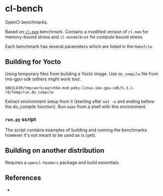 # cl-bench

OpenCl benchmarks.

Based on [`cl-mem`] benchmark. Contains a modified version of `cl-mem` for
memory-bound stress and `cl-mandelbrot` for compute bound stress.

Each benchmark has several parameters which are listed in the `Makefile`.


## Building for Yocto

Using temporary files from building a Yocto image.  Use `do_compile` file
from imx-gpu-sdk (others might work too).

`$BUILDIR/tmp/work/aarch64-mx8-poky-linux-imx-gpu-sdk/5.3.1-r0/temp/run.do_compile`

Extract environment setup from it (starting after `set -e` and ending before
the do_compile function).  Run `make` from a shell with this environment.


### `run.py` script

The script contains examples of building and running the benchmarks however it's
not meant to be used as is (yet).


## Building on another distribution

Requires a `opencl-headers` package and build essentials.


## References

- [`cl-mem`]: <https://github.com/nerdralph/cl-mem>
